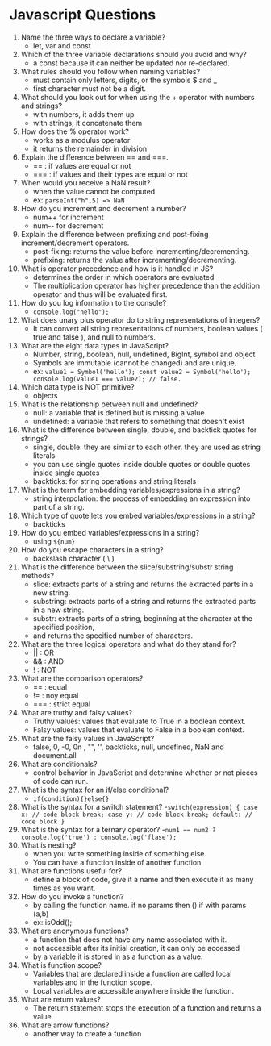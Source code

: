 # Javascript Questions

1. Name the three ways to declare a variable?
    - let, var and const
2. Which of the three variable declarations should you avoid and why?
    - a const because it can neither be updated nor re-declared.
3. What rules should you follow when naming variables?
    - must contain only letters, digits, or the symbols $ and _
    - first character must not be a digit.
4. What should you look out for when using the + operator with numbers and
strings?
    - with numbers, it adds them up
    - with strings, it concatenate them
5. How does the % operator work?
    - works as a modulus operator
    - it returns the remainder in division
6. Explain the difference between == and ===.
    - == : if values are equal or not
    - === : if values and their types are equal or not
7. When would you receive a NaN result?
    - when the value cannot be computed 
    - ex: ``parseInt("h",5) => NaN``
8. How do you increment and decrement a number?
    - num++ for increment
    - num-- for decrement
9. Explain the difference between prefixing and post-fixing increment/decrement
operators.
    - post-fixing: returns the value before incrementing/decrementing.
    -  prefixing: returns the value after incrementing/decrementing.
10. What is operator precedence and how is it handled in JS?
    - determines the order in which operators are evaluated
    - The multiplication operator has higher precedence than the addition operator and thus will be evaluated first.
11. How do you log information to the console?
    - ``console.log("hello");``
12. What does unary plus operator do to string representations of integers?
    - It can convert all string representations of numbers, boolean values ( true and false ), and null to numbers.
13. What are the eight data types in JavaScript?
    - Number, string, boolean, null, undefined, BigInt, symbol and object
    - Symbols are immutable (cannot be changed) and are unique.
    - ex: ``value1 = Symbol('hello'); const value2 = Symbol('hello'); console.log(value1 === value2); // false.``
14. Which data type is NOT primitive?
    - objects
15. What is the relationship between null and undefined?
    - null: a variable that is defined but is missing a value
    - undefined: a variable that refers to something that doesn't exist
16. What is the difference between single, double, and backtick quotes for strings?
    - single, double: they are similar to each other. they are used as string literals
    - you can use single quotes inside double quotes or double quotes inside single quotes
    - backticks: for string operations and string literals
17. What is the term for embedding variables/expressions in a string?
    - string interpolation: the process of embedding an expression into part of a string. 
18. Which type of quote lets you embed variables/expressions in a string?
    - backticks
19. How do you embed variables/expressions in a string?
    - using ``${num}``
20. How do you escape characters in a string?
    - backslash character ( \ ) 
21. What is the difference between the slice/substring/substr string methods?
    - slice: extracts parts of a string and returns the extracted parts in a new string. 
    - substring: extracts parts of a string and returns the extracted parts in a new string.
    - substr: extracts parts of a string, beginning at the character at the specified position, 
    - and returns the specified number of characters.
22. What are the three logical operators and what do they stand for?
    - || : OR
    - && : AND
    - ! : NOT
24. What are the comparison operators?
    - == : equal
    - != : noy equal
    - === : strict equal
25. What are truthy and falsy values?
    - Truthy values: values that evaluate to True in a boolean context.
    - Falsy values: values that evaluate to False in a boolean context.
26. What are the falsy values in JavaScript?
    - false, 0, -0, 0n , "", '', backticks, null, undefined, NaN and document.all
27. What are conditionals?
    - control behavior in JavaScript and determine whether or not pieces of code can run.
28. What is the syntax for an if/else conditional?
    - ``if(condition){}else{}``
29. What is the syntax for a switch statement?
    -``switch(expression) {
  case x:
    // code block
    break;
  case y:
    // code block
    break;
  default:
    // code block
}``
30. What is the syntax for a ternary operator?
    -``num1 == num2 ? console.log('true') : console.log('flase');``
31. What is nesting?
    - when you write something inside of something else.
    - You can have a function inside of another function
32. What are functions useful for?
    - define a block of code, give it a name and then execute it as many times as you want.
33. How do you invoke a function?
    - by calling the function name. if no params then () if with params (a,b)
    - ex: isOdd();
34. What are anonymous functions?
    - a function that does not have any name associated with it.
    - not accessible after its initial creation, it can only be accessed 
    - by a variable it is stored in as a function as a value. 
35. What is function scope?
    - Variables that are declared inside a function are called local variables and in the function scope.
    - Local variables are accessible anywhere inside the function.
36. What are return values?
    - The return statement stops the execution of a function and returns a value. 
37. What are arrow functions?
    - another way to create a function
